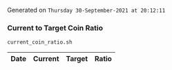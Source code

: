 Generated on `Thursday 30-September-2021 at 20:12:11`

### Current to Target Coin Ratio
`current_coin_ratio.sh`

Date|Current|Target|Ratio
---|---|---|---
